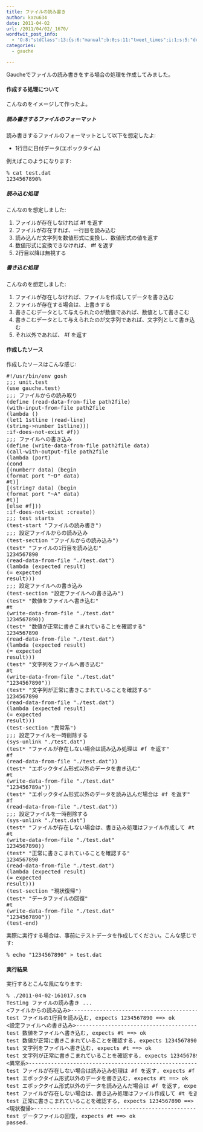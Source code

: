```yaml
---
title: ファイルの読み書き
author: kazu634
date: 2011-04-02
url: /2011/04/02/_1670/
wordtwit_post_info:
  - 'O:8:"stdClass":13:{s:6:"manual";b:0;s:11:"tweet_times";i:1;s:5:"delay";i:0;s:7:"enabled";i:1;s:10:"separation";s:2:"60";s:7:"version";s:3:"3.7";s:14:"tweet_template";b:0;s:6:"status";i:2;s:6:"result";a:0:{}s:13:"tweet_counter";i:2;s:13:"tweet_log_ids";a:1:{i:0;i:5421;}s:9:"hash_tags";a:0:{}s:8:"accounts";a:1:{i:0;s:7:"kazu634";}}'
categories:
  - gauche

---
```

<div class="section">
<p>
    Gaucheでファイルの読み書きをする場合の処理を作成してみました。
</p>
  
<h4>
    作成する処理について
</h4>
  
<p>
    こんなのをイメージして作ったよ。
</p>
  
<h5>
    読み書きするファイルのフォーマット
</h5>
  
<p>
    読み書きするファイルのフォーマットとして以下を想定したよ:
</p>
  
<ul>
<li>
      1行目に日付データ(エポックタイム)
</li>
</ul>
  
<p>
    例えばこのようになります:
</p>
  
<pre class="syntax-highlight">
% cat <span class="synStatement">test</span>.dat
<span class="synConstant">1234567890</span>%
</pre>
  
<h5>
    読み込む処理
</h5>
  
<p>
    こんなのを想定しました:
</p>
  
<ol>
<li>
      ファイルが存在しなければ #f を返す
</li>
<li>
      ファイルが存在すれば、一行目を読み込む
</li>
<li>
      読み込んだ文字列を数値形式に変換し、数値形式の値を返す
</li>
<li>
      数値形式に変換できなければ、 #f を返す
</li>
<li>
      2行目以降は無視する
</li>
</ol>
  
<h5>
    書き込む処理
</h5>
  
<p>
    こんなのを想定しました:
</p>
  
<ol>
<li>
      ファイルが存在しなければ、ファイルを作成してデータを書き込む
</li>
<li>
      ファイルが存在する場合は、上書きする
</li>
<li>
      書きこむデータとして与えられたのが数値であれば、数値として書きこむ
</li>
<li>
      書きこむデータとして与えられたのが文字列であれば、文字列として書き込む
</li>
<li>
      それ以外であれば、 #f を返す
</li>
</ol>
  
<h4>
    作成したソース
</h4>
  
<p>
    作成したソースはこんな感じ:
</p>
  
<pre class="syntax-highlight">
#!/usr/bin/env gosh
<span class="synComment">;;; unit.test</span>
<span class="synSpecial">(</span>use gauche.test<span class="synSpecial">)</span>
<span class="synComment">;;; ファイルからの読み取り</span>
<span class="synSpecial">(</span>define <span class="synSpecial">(</span>read-data-from-file path2file<span class="synSpecial">)</span>
<span class="synSpecial">(</span>with-input-from-file path2file
<span class="synSpecial">(</span><span class="synStatement">lambda</span> <span class="synSpecial">()</span>
<span class="synSpecial">(</span>let1 <span class="synConstant">1</span>stline <span class="synSpecial">(</span><span class="synStatement">read-line</span><span class="synSpecial">)</span>
<span class="synSpecial">(</span>string-&#62;number <span class="synConstant">1</span>stline<span class="synSpecial">)))</span>
<span class="synType">:if-does-not-exist</span> #f<span class="synSpecial">))</span>
<span class="synComment">;;; ファイルへの書き込み</span>
<span class="synSpecial">(</span>define <span class="synSpecial">(</span>write-data-from-file path2file data<span class="synSpecial">)</span>
<span class="synSpecial">(</span>call-with-output-file path2file
<span class="synSpecial">(</span><span class="synStatement">lambda</span> <span class="synSpecial">(</span>port<span class="synSpecial">)</span>
<span class="synSpecial">(</span><span class="synStatement">cond</span>
[<span class="synSpecial">(</span><span class="synStatement">number</span>? data<span class="synSpecial">)</span> <span class="synSpecial">(</span>begin
<span class="synSpecial">(</span><span class="synStatement">format</span> port <span class="synConstant">&#34;~D&#34;</span> data<span class="synSpecial">)</span>
#t<span class="synSpecial">)</span>]
[<span class="synSpecial">(</span><span class="synStatement">string</span>? data<span class="synSpecial">)</span> <span class="synSpecial">(</span>begin
<span class="synSpecial">(</span><span class="synStatement">format</span> port <span class="synConstant">&#34;~A&#34;</span> data<span class="synSpecial">)</span>
#t<span class="synSpecial">)</span>]
[else #f]<span class="synSpecial">))</span>
<span class="synType">:if-does-not-exist</span> <span class="synType">:create</span><span class="synSpecial">))</span>
<span class="synComment">;;; test starts</span>
<span class="synSpecial">(</span>test-start <span class="synConstant">&#34;ファイルの読み書き&#34;</span><span class="synSpecial">)</span>
<span class="synComment">;;; 設定ファイルからの読み込み</span>
<span class="synSpecial">(</span>test-section <span class="synConstant">&#34;ファイルからの読み込み&#34;</span><span class="synSpecial">)</span>
<span class="synSpecial">(</span>test* <span class="synConstant">&#34;ファイルの1行目を読み込む&#34;</span>
<span class="synConstant">1234567890</span>
<span class="synSpecial">(</span>read-data-from-file <span class="synConstant">&#34;./test.dat&#34;</span><span class="synSpecial">)</span>
<span class="synSpecial">(</span><span class="synStatement">lambda</span> <span class="synSpecial">(</span>expected result<span class="synSpecial">)</span>
<span class="synSpecial">(</span><span class="synStatement">=</span> expected
result<span class="synSpecial">)))</span>
<span class="synComment">;;; 設定ファイルへの書き込み</span>
<span class="synSpecial">(</span>test-section <span class="synConstant">&#34;設定ファイルへの書き込み&#34;</span><span class="synSpecial">)</span>
<span class="synSpecial">(</span>test* <span class="synConstant">&#34;数値をファイルへ書き込む&#34;</span>
#t
<span class="synSpecial">(</span>write-data-from-file <span class="synConstant">&#34;./test.dat&#34;</span>
<span class="synConstant">1234567890</span><span class="synSpecial">))</span>
<span class="synSpecial">(</span>test* <span class="synConstant">&#34;数値が正常に書きこまれていることを確認する&#34;</span>
<span class="synConstant">1234567890</span>
<span class="synSpecial">(</span>read-data-from-file <span class="synConstant">&#34;./test.dat&#34;</span><span class="synSpecial">)</span>
<span class="synSpecial">(</span><span class="synStatement">lambda</span> <span class="synSpecial">(</span>expected result<span class="synSpecial">)</span>
<span class="synSpecial">(</span><span class="synStatement">=</span> expected
result<span class="synSpecial">)))</span>
<span class="synSpecial">(</span>test* <span class="synConstant">&#34;文字列をファイルへ書き込む&#34;</span>
#t
<span class="synSpecial">(</span>write-data-from-file <span class="synConstant">&#34;./test.dat&#34;</span>
<span class="synConstant">&#34;1234567890&#34;</span><span class="synSpecial">))</span>
<span class="synSpecial">(</span>test* <span class="synConstant">&#34;文字列が正常に書きこまれていることを確認する&#34;</span>
<span class="synConstant">1234567890</span>
<span class="synSpecial">(</span>read-data-from-file <span class="synConstant">&#34;./test.dat&#34;</span><span class="synSpecial">)</span>
<span class="synSpecial">(</span><span class="synStatement">lambda</span> <span class="synSpecial">(</span>expected result<span class="synSpecial">)</span>
<span class="synSpecial">(</span><span class="synStatement">=</span> expected
result<span class="synSpecial">)))</span>
<span class="synSpecial">(</span>test-section <span class="synConstant">&#34;異常系&#34;</span><span class="synSpecial">)</span>
<span class="synComment">;;; 設定ファイルを一時削除する</span>
<span class="synSpecial">(</span>sys-unlink <span class="synConstant">&#34;./test.dat&#34;</span><span class="synSpecial">)</span>
<span class="synSpecial">(</span>test* <span class="synConstant">&#34;ファイルが存在しない場合は読み込み処理は #f を返す&#34;</span>
#f
<span class="synSpecial">(</span>read-data-from-file <span class="synConstant">&#34;./test.dat&#34;</span><span class="synSpecial">))</span>
<span class="synSpecial">(</span>test* <span class="synConstant">&#34;エポックタイム形式以外のデータを書き込む&#34;</span>
#t
<span class="synSpecial">(</span>write-data-from-file <span class="synConstant">&#34;./test.dat&#34;</span>
<span class="synConstant">&#34;123456789a&#34;</span><span class="synSpecial">))</span>
<span class="synSpecial">(</span>test* <span class="synConstant">&#34;エポックタイム形式以外のデータを読み込んだ場合は #f を返す&#34;</span>
#f
<span class="synSpecial">(</span>read-data-from-file <span class="synConstant">&#34;./test.dat&#34;</span><span class="synSpecial">))</span>
<span class="synComment">;;; 設定ファイルを一時削除する</span>
<span class="synSpecial">(</span>sys-unlink <span class="synConstant">&#34;./test.dat&#34;</span><span class="synSpecial">)</span>
<span class="synSpecial">(</span>test* <span class="synConstant">&#34;ファイルが存在しない場合は、書き込み処理はファイル作成して #t を返す&#34;</span>
#t
<span class="synSpecial">(</span>write-data-from-file <span class="synConstant">&#34;./test.dat&#34;</span>
<span class="synConstant">1234567890</span><span class="synSpecial">))</span>
<span class="synSpecial">(</span>test* <span class="synConstant">&#34;正常に書きこまれていることを確認する&#34;</span>
<span class="synConstant">1234567890</span>
<span class="synSpecial">(</span>read-data-from-file <span class="synConstant">&#34;./test.dat&#34;</span><span class="synSpecial">)</span>
<span class="synSpecial">(</span><span class="synStatement">lambda</span> <span class="synSpecial">(</span>expected result<span class="synSpecial">)</span>
<span class="synSpecial">(</span><span class="synStatement">=</span> expected
result<span class="synSpecial">)))</span>
<span class="synSpecial">(</span>test-section <span class="synConstant">&#34;現状復帰&#34;</span><span class="synSpecial">)</span>
<span class="synSpecial">(</span>test* <span class="synConstant">&#34;データファイルの回復&#34;</span>
#t
<span class="synSpecial">(</span>write-data-from-file <span class="synConstant">&#34;./test.dat&#34;</span>
<span class="synConstant">&#34;1234567890&#34;</span><span class="synSpecial">))</span>
<span class="synSpecial">(</span>test-end<span class="synSpecial">)</span>
</pre>
  
<p>
    実際に実行する場合は、事前にテストデータを作成してください。こんな感じです:
</p>
  
<pre class="syntax-highlight">
% <span class="synStatement">echo</span><span class="synConstant"> </span><span class="synStatement">&#34;</span><span class="synConstant">1234567890</span><span class="synStatement">&#34;</span><span class="synConstant"> </span><span class="synStatement">&#62;</span> <span class="synStatement">test</span>.dat
</pre>
  
<h4>
    実行結果
</h4>
  
<p>
    実行するとこんな風になります:
</p>
  
<pre class="syntax-highlight">
% ./<span class="synConstant">2011-04-02-161017</span>.scm
Testing ファイルの読み書き ...
<span class="synStatement">&#60;</span>ファイルからの読み込み<span class="synStatement">&#62;</span>------------------------------------------------------------------
<span class="synStatement">test</span> ファイルの<span class="synConstant">1</span>行目を読み込む, expects <span class="synConstant">1234567890</span> <span class="synStatement">==&#62;</span> ok
<span class="synStatement">&#60;</span>設定ファイルへの書き込み<span class="synStatement">&#62;</span>-----------------------------------------------------------------
<span class="synStatement">test</span> 数値をファイルへ書き込む, expects<span class="synComment"> #t ==&#62; ok</span>
<span class="synStatement">test</span> 数値が正常に書きこまれていることを確認する, expects <span class="synConstant">1234567890</span> <span class="synStatement">==&#62;</span> ok
<span class="synStatement">test</span> 文字列をファイルへ書き込む, expects<span class="synComment"> #t ==&#62; ok</span>
<span class="synStatement">test</span> 文字列が正常に書きこまれていることを確認する, expects <span class="synConstant">1234567890</span> <span class="synStatement">==&#62;</span> ok
<span class="synStatement">&#60;</span>異常系<span class="synStatement">&#62;</span>--------------------------------------------------------------------------
<span class="synStatement">test</span> ファイルが存在しない場合は読み込み処理は<span class="synComment"> #f を返す, expects #f ==&#62; ok</span>
<span class="synStatement">test</span> エポックタイム形式以外のデータを書き込む, expects<span class="synComment"> #t ==&#62; ok</span>
<span class="synStatement">test</span> エポックタイム形式以外のデータを読み込んだ場合は<span class="synComment"> #f を返す, expects #f ==&#62; ok</span>
<span class="synStatement">test</span> ファイルが存在しない場合は、書き込み処理はファイル作成して<span class="synComment"> #t を返す, expects #t ==&#62; ok</span>
<span class="synStatement">test</span> 正常に書きこまれていることを確認する, expects <span class="synConstant">1234567890</span> <span class="synStatement">==&#62;</span> ok
<span class="synStatement">&#60;</span>現状復帰<span class="synStatement">&#62;</span>-------------------------------------------------------------------------
<span class="synStatement">test</span> データファイルの回復, expects<span class="synComment"> #t ==&#62; ok</span>
passed.
</pre>
</div>